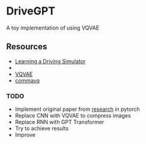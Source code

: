 # DriveGPT

A toy implementation of  using VQVAE

## Resources

- [Learning a Driving Simulator](https://arxiv.org/abs/1608.01230)
- 
- [VQVAE](https://arxiv.org/abs/1711.00937)
- [commavq](https://github.com/commaai/commavq)

### TODO

- Implement original paper from [research](https://github.com/commaai/research) in pytorch
- Replace CNN with VQVAE to compress images
- Replace RNN with GPT Transformer
- Try to achieve results
- Improve

